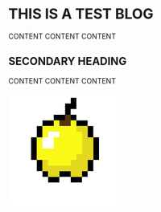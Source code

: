 # THIS IS A TEST BLOG 
CONTENT CONTENT CONTENT

## SECONDARY HEADING 
CONTENT CONTENT CONTENT

![apple](./resources/apple.png)
